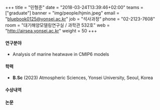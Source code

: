 +++
title = "민형준"
date = "2018-03-24T13:39:46+02:00"
teams = ["graduate"]
banner = "img/people/hjmin.jpeg"
email = "bluebook0125@yonsei.ac.kr"
job = "석사과정"
phone = "02-2123-7608"
room = "대기해양모델링연구실 / 과학관 532호"
web = "http://airsea.yonsei.ac.kr"
weight = 50
+++

#### 연구분야
+ Analysis of marine heatwave in CMIP6 models


#### 학력

+ **B.Sc** (2023) Atmospheric Sciences, Yonsei University, Seoul, Korea



#### 수상내역


#### 논문
